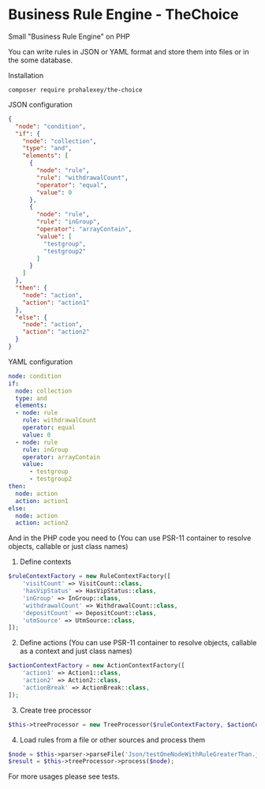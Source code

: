 Business Rule Engine - TheChoice
====================

Small "Business Rule Engine" on PHP

You can write rules in JSON or YAML format and store them into files or in the some database.

Installation
```
composer require prohalexey/the-choice
```

JSON configuration

```JSON
{
  "node": "condition",
  "if": {
    "node": "collection",
    "type": "and",
    "elements": [
      {
        "node": "rule",
        "rule": "withdrawalCount",
        "operator": "equal",
        "value": 0
      },
      {
        "node": "rule",
        "rule": "inGroup",
        "operator": "arrayContain",
        "value": [
          "testgroup",
          "testgroup2"
        ]
      }
    ]
  },
  "then": {
    "node": "action",
    "action": "action1"
  },
  "else": {
    "node": "action",
    "action": "action2"
  }
}
```

YAML configuration

```YAML
node: condition
if:
  node: collection
  type: and
  elements:
  - node: rule
    rule: withdrawalCount
    operator: equal
    value: 0
  - node: rule
    rule: inGroup
    operator: arrayContain
    value:
      - testgroup
      - testgroup2
then:
  node: action
  action: action1
else:
  node: action
  action: action2
```


And in the PHP code you need to (You can use PSR-11 container to resolve objects, callable or just class names)

1. Define contexts

```PHP
$ruleContextFactory = new RuleContextFactory([
    'visitCount' => VisitCount::class,
    'hasVipStatus' => HasVipStatus::class,
    'inGroup' => InGroup::class,
    'withdrawalCount' => WithdrawalCount::class,
    'depositCount' => DepositCount::class,
    'utmSource' => UtmSource::class,
]);
```

2. Define actions (You can use PSR-11 container to resolve objects, callable as a context and just class names)

```PHP
$actionContextFactory = new ActionContextFactory([
    'action1' => Action1::class,
    'action2' => Action2::class,
    'actionBreak' => ActionBreak::class,
]);
```

3. Create tree processor

```PHP
$this->treeProcessor = new TreeProcessor($ruleContextFactory, $actionContextFactory);
```

4. Load rules from a file or other sources and process them

```PHP
$node = $this->parser->parseFile('Json/testOneNodeWithRuleGreaterThan.json');
$result = $this->treeProcessor->process($node);
```

For more usages please see tests.
